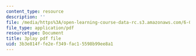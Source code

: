 ```yaml
---
content_type: resource
description: ''
file: /media/https%3A/open-learning-course-data-rc.s3.amazonaws.com/6-0001-introduction-to-computer-science-and-programming-in-python-fall-2016/3b3e814ffe2ef349fac15598b99ee8a1_F-_PKUUM-qY.pdf
file_type: application/pdf
resourcetype: Document
title: 3play pdf file
uid: 3b3e814f-fe2e-f349-fac1-5598b99ee8a1
---
```

